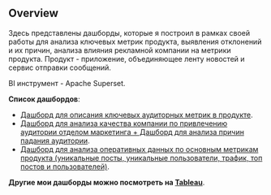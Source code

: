 ## Overview
Здесь представлены дашборды, которые я построил в рамках своей работы для анализа ключевых метрик продукта, выявления отклонений и их причин, анализа влияния рекламной компании на метрики продукта. Продукт - приложение, объединяющее ленту новостей и сервис отправки сообщений. 

BI инструмент -  Apache Superset.

**Список дашбордов**:
- [Дашборд для описания ключевых аудиторных метрик в продукте](https://github.com/tmeach/Internship/tree/main/Dashboards/Main_product_metrics).
- [Дашборд для анализа качества компании по привлечению аудитории отделом маркетинга + Дашборд для анализа причин падания аудитории](https://github.com/tmeach/Internship/tree/main/Dashboards/Producs_metric_analysis).
- [Дашборд для анализа оперативных данных по основным метрикам продукта (уникальные посты, уникальные пользователи, трафик, топ постов и пользователей)](https://github.com/tmeach/Internship/tree/main/Dashboards/Real_time_metrics_data).

**Другие мои дашборды можно посмотреть на [Tableau](https://public.tableau.com/app/profile/tim12564517)**.
